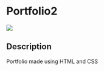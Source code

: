 # Portfolio2
![](https://i.gyazo.com/2929ad4d66f0c32cbc91a09cefcc3812.png)

## Description
Portfolio made using HTML and CSS